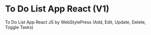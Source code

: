 # To Do List App React (V1)

To Do List App React JS by WebStylePress (Add, Edit, Update, Delete, Toggle Tasks)




